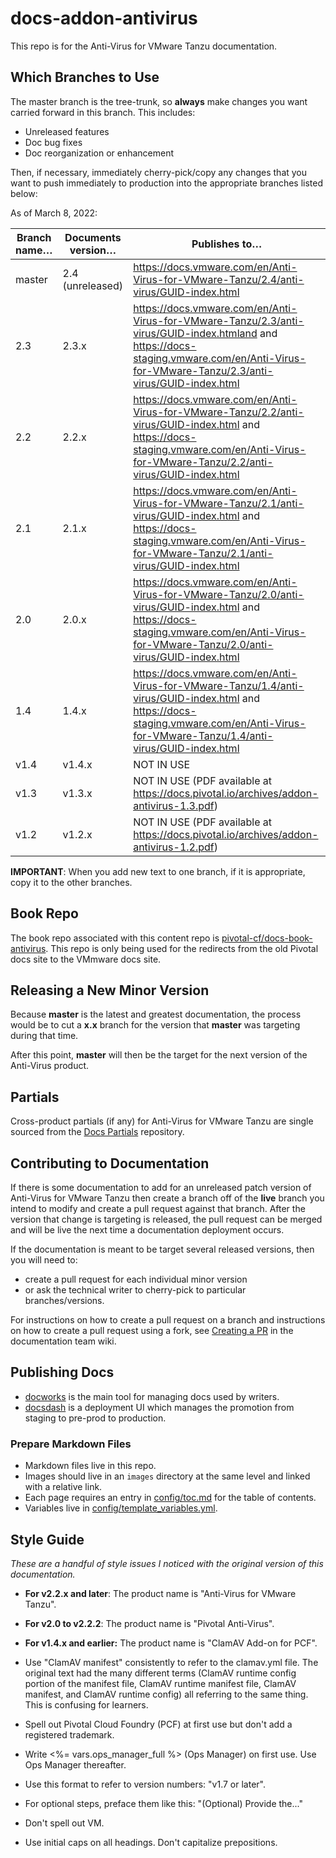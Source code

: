 # docs-addon-antivirus

This repo is for the Anti-Virus for VMware Tanzu documentation.


## Which Branches to Use

The master branch is the tree-trunk, so **always** make changes you want carried forward in this branch. This includes:

* Unreleased features
* Doc bug fixes
* Doc reorganization or enhancement

Then, if necessary, immediately cherry-pick/copy any changes that you want to push immediately to production into the appropriate branches listed below:

As of March 8, 2022:

| Branch name… | Documents version… | Publishes to… |
|-------------|----------------|----------------|
| master   | 2.4 (unreleased)     |  https://docs.vmware.com/en/Anti-Virus-for-VMware-Tanzu/2.4/anti-virus/GUID-index.html |
| 2.3   | 2.3.x     | https://docs.vmware.com/en/Anti-Virus-for-VMware-Tanzu/2.3/anti-virus/GUID-index.htmland and https://docs-staging.vmware.com/en/Anti-Virus-for-VMware-Tanzu/2.3/anti-virus/GUID-index.html |
| 2.2   | 2.2.x     | https://docs.vmware.com/en/Anti-Virus-for-VMware-Tanzu/2.2/anti-virus/GUID-index.html and https://docs-staging.vmware.com/en/Anti-Virus-for-VMware-Tanzu/2.2/anti-virus/GUID-index.html |
| 2.1   | 2.1.x    | https://docs.vmware.com/en/Anti-Virus-for-VMware-Tanzu/2.1/anti-virus/GUID-index.html and https://docs-staging.vmware.com/en/Anti-Virus-for-VMware-Tanzu/2.1/anti-virus/GUID-index.html |
| 2.0   | 2.0.x     | https://docs.vmware.com/en/Anti-Virus-for-VMware-Tanzu/2.0/anti-virus/GUID-index.html and https://docs-staging.vmware.com/en/Anti-Virus-for-VMware-Tanzu/2.0/anti-virus/GUID-index.html |
| 1.4   | 1.4.x     | https://docs.vmware.com/en/Anti-Virus-for-VMware-Tanzu/1.4/anti-virus/GUID-index.html and https://docs-staging.vmware.com/en/Anti-Virus-for-VMware-Tanzu/1.4/anti-virus/GUID-index.html |
| v1.4   | v1.4.x     | NOT IN USE |
| v1.3   | v1.3.x     | NOT IN USE (PDF available at https://docs.pivotal.io/archives/addon-antivirus-1.3.pdf) |
| v1.2   | v1.2.x     | NOT IN USE (PDF available at https://docs.pivotal.io/archives/addon-antivirus-1.2.pdf) |

**IMPORTANT**: When you add new text to one branch, if it is appropriate, copy it to the other branches.

## Book Repo

The book repo associated with this content repo is [pivotal-cf/docs-book-antivirus](https://github.com/pivotal-cf/docs-book-antivirus).
This repo is only being used for the redirects from the old Pivotal docs site to the VMmware docs site.

## Releasing a New Minor Version

Because **master** is the latest and greatest documentation, the process would be to cut a **x.x** branch
for the version that **master** was targeting during that time.

After this point, **master** will then be the target for the next version of the Anti-Virus product.


## Partials

Cross-product partials (if any) for Anti-Virus for VMware Tanzu are single sourced from the [Docs Partials](https://github.com/pivotal-cf/docs-partials) repository.


## Contributing to Documentation

If there is some documentation to add for an unreleased patch version of Anti-Virus for VMware Tanzu then create a branch off of the **live** branch
you intend to modify and create a pull request against that branch.
After the version that change is targeting is released, the pull request can be merged and will be live
the next time a documentation deployment occurs.

If the documentation is meant to be target several released versions,
then you will need to:
+ create a pull request for each individual minor version
+ or ask the technical writer to cherry-pick to particular branches/versions.

For instructions on how to create a pull request on a branch and instructions on how to create a
pull request using a fork, see
[Creating a PR](https://docs-wiki.sc2-04-pcf1-apps.oc.vmware.com/wiki/external/create-pr.html)
in the documentation team wiki.


## Publishing Docs

- [docworks](https://docworks.vmware.com/) is the main tool for managing docs used by writers.
- [docsdash](https://docsdash.vmware.com/) is a deployment UI which manages the promotion from
staging to pre-prod to production.

### Prepare Markdown Files

- Markdown files live in this repo.
- Images should live in an `images` directory at the same level and linked with a relative link.
- Each page requires an entry in [config/toc.md](config/toc.md) for the table of contents.
- Variables live in [config/template_variables.yml](config/template_variables.yml).


## Style Guide

_These are a handful of style issues I noticed with the original version of this documentation._

+ **For v2.2.x and later**: The product name is "Anti-Virus for VMware Tanzu".

+ **For v2.0 to v2.2.2**: The product name is "Pivotal Anti-Virus".

+ **For v1.4.x and earlier:** The product name is "ClamAV Add-on for PCF".

+ Use "ClamAV manifest" consistently to refer to the clamav.yml file. The original text had the many different terms (ClamAV runtime config portion of the manifest file, ClamAV runtime manifest file, ClamAV manifest, and ClamAV runtime config) all referring to the same thing. This is confusing for learners.

+ Spell out Pivotal Cloud Foundry (PCF) at first use but don't add a registered trademark.

+ Write <%= vars.ops_manager_full %> (Ops Manager) on first use. Use Ops Manager thereafter.

+ Use this format to refer to version numbers: "v1.7 or later".

+ For optional steps, preface them like this: "(Optional) Provide the..."

+ Don't spell out VM.

+ Use initial caps on all headings. Don't capitalize prepositions.
